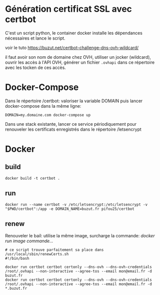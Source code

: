 # Génération certificat SSL avec certbot

C'est un script python, le container docker installe les dépendances nécessaires et lance le script.

voir le tuto https://buzut.net/certbot-challenge-dns-ovh-wildcard/

il faut avoir son nom de domaine chez OVH, utiliser un jocker (wildcard), ouvrir les accès
 à l'API OVH, générer un fichier `.ovhapi` dans ce répertoire avec les tocken de ces accès.

# Docker-Compose

Dans le répertoire /certbot: valoriser la variable DOMAIN puis lancer docker-compose dans la même ligne:

```
DOMAIN=my.domaine.com docker-compose up
```

Dans une stack existante, lancer ce service périodiquement pour renouveler les certificats enregistrés dans le répertoire /letsencrypt

# Docker
## build
```
docker build -t certbot .
```

## run
```
docker run --name certbot -v /etc/letsencrypt:/etc/letsencrypt -v "$PWD/certbot":/app -e DOMAIN_NAME=buzut.fr pifou25/certbot
```

## renew
Renouveler le bail: utilise la même image, surcharge la commande: *docker run image commande...*
```
# ce script trouve parfaitement sa place dans /usr/local/sbin/renewCerts.sh
#!/bin/bash

docker run certbot certbot certonly --dns-ovh --dns-ovh-credentials /root/.ovhapi --non-interactive --agree-tos --email mon@email.fr -d buzut.fr
docker run certbot certbot certonly --dns-ovh --dns-ovh-credentials /root/.ovhapi --non-interactive --agree-tos --email mon@email.fr -d *.buzut.fr
```
